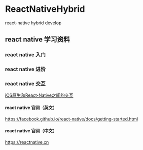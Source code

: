 # ReactNativeHybrid
react-native hybrid develop

##  react native 学习资料

### react native 入门

### react native 进阶

### react native 交互
[iOS原生和React-Native之间的交互](http://www.cnblogs.com/shaoting/p/6392390.html)

#### react native 官网（英文）
<https://facebook.github.io/react-native/docs/getting-started.html>
#### react native 官网（中文）
<https://reactnative.cn>
